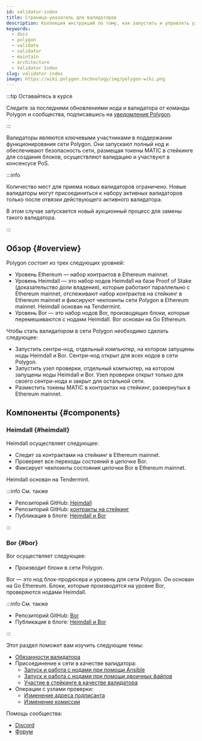 ```yaml
---
id: validator-index
title: Страница-указатель для валидаторов
description: Коллекция инструкций по тому, как запустить и управлять узлами валидатора в Polygon Network
keywords:
  - docs
  - polygon
  - validate
  - validator
  - maintain
  - architecture
  - Validator Index
slug: validator-index
image: https://wiki.polygon.technology/img/polygon-wiki.png
---
```


:::tip Оставайтесь в курсе

Следите за последними обновлениями нода и валидатора от команды Polygon и сообщества, подписавшись на [уведомления Polygon](https://polygon.technology/notifications/).

:::

Валидаторы являются ключевыми участниками в поддержании функционирования сети Polygon. Они запускают полный нод и обеспечивают безопасность
сети, размещая токены MATIC в стейкинге для создания блоков, осуществляют валидацию и участвуют в консенсусе PoS.

:::info

Количество мест для приема новых валидаторов ограничено. Новые валидаторы могут присоединиться к набору активных валидаторов только после отвязки действующего активного валидатора.

В этом случае запускается новый аукционный процесс для замены такого валидатора.

:::

## Обзор {#overview}

Polygon состоит из трех следующих уровней:

* Уровень Ethereum — набор контрактов в Ethereum mainnet.
* Уровень Heimdall — это набор нодов Heimdall на базе Proof of Stake (доказательство доли владения), которые работают параллельно с Ethereum mainnet, отслеживают набор контрактов на стейкинг в Ethereum mainnet и фиксируют чекпоинты сети Polygon в Ethereum mainnet. Heimdall основан на Tendermint.
* Уровень Bor — это набор нодов Bor, производящих блоки, которые перемешиваются с нодами Heimdall. Bor основан на Go Ethereum.

Чтобы стать валидатором в сети Polygon необходимо сделать следующее:

* Запустить сентри-нод, отдельный компьютер, на котором запущены ноды Heimdall и Bor. Сентри-нод открыт для всех нодов в сети Polygon.
* Запустить узел проверки, отдельный компьютер, на котором запущены ноды Heimdall и Bor. Узел проверки открыт только для своего сентри-нода и закрыт для остальной сети.
* Разместить токены MATIC в контрактах на стейкинг, развернутых в Ethereum mainnet.

## Компоненты {#components}

### Heimdall {#heimdall}

Heimdall осуществляет следующее:

* Следит за контрактами на стейкинг в Ethereum mainnet.
* Проверяет все переходы состояний в цепочке Bor.
* Фиксирует чекпоинты состояния цепочки Bor в Ethereum mainnet.

Heimdall основан на Tendermint.

:::info См. также

* Репозиторий GitHub: [Heimdall](https://github.com/maticnetwork/heimdall)
* Репозиторий GitHub: [контракты на стейкинг](https://github.com/maticnetwork/contracts/tree/master/contracts/staking)
* Публикация в блоге: [Heimdall и Bor](https://blog.polygon.technology/heimdall-and-bor/)

:::

### Bor {#bor}

Bor осуществляет следующее:

* Производит блоки в сети Polygon.

Bor — это нод блок-продюсера и уровень для сети Polygon. Он основан на Go Ethereum. Блоки, которые производятся на уровне Bor, проверяются нодами Heimdall.

:::info См. также

* Репозиторий GitHub: [Bor](https://github.com/maticnetwork/bor)
* Публикация в блоге: [Heimdall и Bor](https://blog.polygon.technology/heimdall-and-bor/)

:::

Этот раздел поможет вам изучить следующие темы:

* [Обязанности валидатора](validator-responsibilities.md)
* Присоединение к сети в качестве валидатора:
  * [Запуск и работа с нодами при помощи Ansible](run-validator-ansible.md)
  * [Запуск и работа с нодами при помощи двоичных файлов](run-validator-binaries.md)
  * [Участие в стейкинге в качестве валидатора](validator-staking-operations.md)
* Операции с узлами проверки:
  * [Изменение адреса подписанта](change-signer-address.md)
  * [Изменение комиссии](validator-commission-operations.md)

Помощь сообщества:

* [Discord](https://discord.com/invite/0xPolygon)
* [Форум](https://forum.polygon.technology/)
